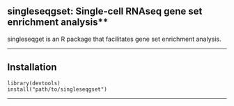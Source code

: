 ## singleseqgset: Single-cell RNAseq gene set enrichment analysis**

singleseqget is an R package that facilitates gene set enrichment analysis.

---

## Installation

```{r}
library(devtools)
install("path/to/singleseqgset")
```
---
